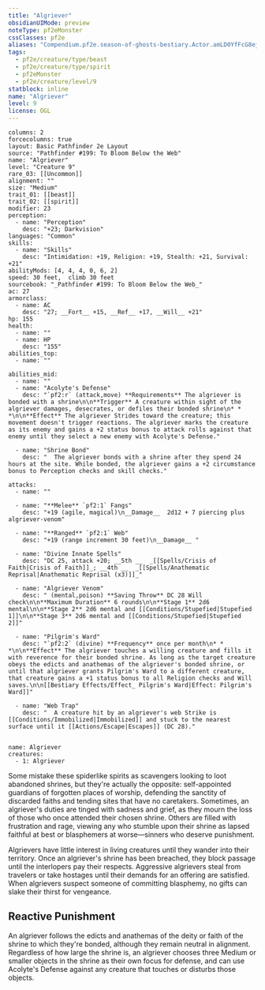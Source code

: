 ```yaml
---
title: "Algriever"
obsidianUIMode: preview
noteType: pf2eMonster
cssClasses: pf2e
aliases: "Compendium.pf2e.season-of-ghosts-bestiary.Actor.amLD0YfFcG8ejrME" 
tags:
  - pf2e/creature/type/beast
  - pf2e/creature/type/spirit
  - pf2eMonster
  - pf2e/creature/level/9
statblock: inline
name: "Algriever"
level: 9
license: OGL
---
```


```statblock
columns: 2
forcecolumns: true
layout: Basic Pathfinder 2e Layout
source: "Pathfinder #199: To Bloom Below the Web"
name: "Algriever"
level: "Creature 9"
rare_03: [[Uncommon]]
alignment: ""
size: "Medium"
trait_01: [[beast]]
trait_02: [[spirit]]
modifier: 23
perception:
  - name: "Perception"
    desc: "+23; Darkvision"
languages: "Common"
skills:
  - name: "Skills"
    desc: "Intimidation: +19, Religion: +19, Stealth: +21, Survival: +21"
abilityMods: [4, 4, 4, 0, 6, 2]
speed: 30 feet,  climb 30 feet
sourcebook: "_Pathfinder #199: To Bloom Below the Web_"
ac: 27
armorclass:
  - name: AC
    desc: "27; __Fort__ +15, __Ref__ +17, __Will__ +21"
hp: 155
health:
  - name: ""
  - name: HP
    desc: "155"
abilities_top:
  - name: ""

abilities_mid:
  - name: ""
  - name: "Acolyte's Defense"
    desc: "`pf2:r` (attack,move) **Requirements** The algriever is bonded with a shrine\n\n**Trigger** A creature within sight of the algriever damages, desecrates, or defiles their bonded shrine\n* * *\n\n**Effect** The algriever Strides toward the creature; this movement doesn't trigger reactions. The algriever marks the creature as its enemy and gains a +2 status bonus to attack rolls against that enemy until they select a new enemy with Acolyte's Defense."

  - name: "Shrine Bond"
    desc: "  The algriever bonds with a shrine after they spend 24 hours at the site. While bonded, the algriever gains a +2 circumstance bonus to Perception checks and skill checks."

attacks:
  - name: ""

  - name: "**Melee** `pf2:1` Fangs"
    desc: "+19 (agile, magical)\n__Damage__  2d12 + 7 piercing plus algriever-venom"

  - name: "**Ranged** `pf2:1` Web"
    desc: "+19 (range increment 30 feet)\n__Damage__ "

  - name: "Divine Innate Spells"
    desc: "DC 25, attack +20; __5th __  _[[Spells/Crisis of Faith|Crisis of Faith]]_; __4th __  _[[Spells/Anathematic Reprisal|Anathematic Reprisal (x3)]]_"

  - name: "Algriever Venom"
    desc: " (mental,poison) **Saving Throw** DC 28 Will check\n\n**Maximum Duration** 6 rounds\n\n**Stage 1** 2d6 mental\n\n**Stage 2** 2d6 mental and [[Conditions/Stupefied|Stupefied 1]]\n\n**Stage 3** 2d6 mental and [[Conditions/Stupefied|Stupefied 2]]"

  - name: "Pilgrim's Ward"
    desc: "`pf2:2` (divine) **Frequency** once per month\n* * *\n\n**Effect** The algriever touches a willing creature and fills it with reverence for their bonded shrine. As long as the target creature obeys the edicts and anathemas of the algriever's bonded shrine, or until that algriever grants Pilgrim's Ward to a different creature, that creature gains a +1 status bonus to all Religion checks and Will saves.\n\n[[Bestiary Effects/Effect_ Pilgrim's Ward|Effect: Pilgrim's Ward]]"

  - name: "Web Trap"
    desc: "  A creature hit by an algriever's web Strike is [[Conditions/Immobilized|Immobilized]] and stuck to the nearest surface until it [[Actions/Escape|Escapes]] (DC 28)."
 
```

```encounter-table
name: Algriever
creatures:
  - 1: Algriever
```



Some mistake these spiderlike spirits as scavengers looking to loot abandoned shrines, but they're actually the opposite: self-appointed guardians of forgotten places of worship, defending the sanctity of discarded faiths and tending sites that have no caretakers. Sometimes, an algriever's duties are tinged with sadness and grief, as they mourn the loss of those who once attended their chosen shrine. Others are filled with frustration and rage, viewing any who stumble upon their shrine as lapsed faithful at best or blasphemers at worse—sinners who deserve punishment.

Algrievers have little interest in living creatures until they wander into their territory. Once an algriever's shrine has been breached, they block passage until the interlopers pay their respects. Aggressive algrievers steal from travelers or take hostages until their demands for an offering are satisfied. When algrievers suspect someone of committing blasphemy, no gifts can slake their thirst for vengeance.

## Reactive Punishment

An algriever follows the edicts and anathemas of the deity or faith of the shrine to which they're bonded, although they remain neutral in alignment. Regardless of how large the shrine is, an algriever chooses three Medium or smaller objects in the shrine as their own focus for defense, and can use Acolyte's Defense against any creature that touches or disturbs those objects.
